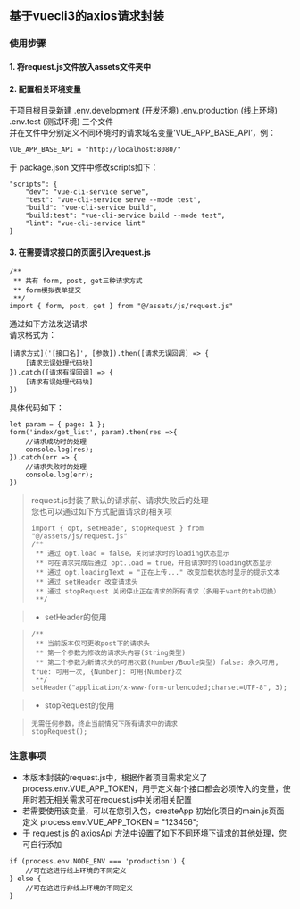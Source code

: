 ## 基于vuecli3的axios请求封装

### 使用步骤

#### 1. 将request.js文件放入assets文件夹中  
#### 2. 配置相关环境变量  
于项目根目录新建 .env.development (开发环境) .env.production (线上环境) .env.test (测试环境) 三个文件  
并在文件中分别定义不同环境时的请求域名变量‘VUE_APP_BASE_API’，例：  
```
VUE_APP_BASE_API = "http://localhost:8080/"
```
于 package.json 文件中修改scripts如下：  
```
"scripts": {
    "dev": "vue-cli-service serve",
    "test": "vue-cli-service serve --mode test",
    "build": "vue-cli-service build",
    "build:test": "vue-cli-service build --mode test",
    "lint": "vue-cli-service lint"
}
```
#### 3. 在需要请求接口的页面引入request.js  
```
/**
 ** 共有 form, post, get三种请求方式
 ** form模拟表单提交
 **/
import { form, post, get } from "@/assets/js/request.js"
```
通过如下方法发送请求  
请求格式为：
```
[请求方式]('[接口名]', [参数]).then([请求无误回调] => {
    [请求无误处理代码块]
}).catch([请求有误回调] => {
    [请求有误处理代码块]
})
```
具体代码如下：  
```
let param = { page: 1 };
form('index/get_list', param).then(res =>{
    //请求成功时的处理
 	console.log(res);
}).catch(err => {
    //请求失败时的处理
    console.log(err);
})
```
> request.js封装了默认的请求前、请求失败后的处理  
> 您也可以通过如下方式配置请求的相关项  
> ```
> import { opt, setHeader, stopRequest } from "@/assets/js/request.js" 
> /**
>  ** 通过 opt.load = false，关闭请求时的loading状态显示
>  ** 可在请求完成后通过 opt.load = true，开启请求时的loading状态显示
>  ** 通过 opt.loadingText = "正在上传..." 改变加载状态时显示的提示文本
>  ** 通过 setHeader 改变请求头
>  ** 通过 stopRequest 关闭停止正在请求的所有请求（多用于vant的tab切换）
>  **/
> ```  

> * setHeader的使用   

> ```
> /**
>  ** 当前版本仅可更改post下的请求头
>  ** 第一个参数为修改的请求头内容(String类型)
>  ** 第二个参数为新请求头的可用次数(Number/Boole类型) false: 永久可用, true: 可用一次, {Number}: 可用{Number}次
>  **/
> setHeader("application/x-www-form-urlencoded;charset=UTF-8", 3);
> ```  

> * stopRequest的使用  

> ```
> 无需任何参数，终止当前情况下所有请求中的请求
> stopRequest();
> ```  

### 注意事项
* 本版本封装的request.js中，根据作者项目需求定义了 process.env.VUE_APP_TOKEN，用于定义每个接口都会必须传入的变量，使用时若无相关需求可在request.js中关闭相关配置  
* 若需要使用该变量，可以在您引入包，createApp 初始化项目的main.js页面定义 process.env.VUE_APP_TOKEN = "123456";  
* 于 request.js 的 axiosApi 方法中设置了如下不同环境下请求的其他处理，您可自行添加
```
if (process.env.NODE_ENV === 'production') {
    //可在这进行线上环境的不同定义
} else {
    //可在这进行非线上环境的不同定义
}
```